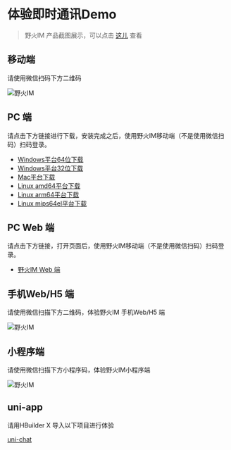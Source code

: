# 体验即时通讯Demo
> 野火IM 产品截图展示，可以点击 [这儿](http://static.wildfirechat.cn/wf-gallery.html) 查看

## 移动端

请使用微信扫码下方二维码

 ![野火IM](http://static.wildfirechat.cn/download_qrcode.png)

## PC 端

请点击下方链接进行下载，安装完成之后，使用野火IM移动端（不是使用微信扫码）扫码登录。
* [Windows平台64位下载](http://static.wildfirechat.cn/%E9%87%8E%E7%81%ABIM-1.0.3-win-x64-setup.exe)
* [Windows平台32位下载](http://static.wildfirechat.cn/%E9%87%8E%E7%81%ABIM-1.0.3-win-ia32-setup.exe)
* [Mac平台下载](http://static.wildfirechat.cn/%E9%87%8E%E7%81%ABIM-1.0.3-mac-universal.dmg)
* [Linux amd64平台下载](http://static.wildfirechat.cn/%E9%87%8E%E7%81%ABIM-1.0.3-linux-x86_64.AppImage)
* [Linux arm64平台下载](http://static.wildfirechat.cn/%E9%87%8E%E7%81%ABIM-1.0.3-linux-arm64.AppImage)
* [Linux mips64el平台下载](http://static.wildfirechat.cn/wf-pc-chat_0.6.2_mips64el.deb)


## PC Web 端

请点击下方链接，打开页面后，使用野火IM移动端（不是使用微信扫码）扫码登录。
* [野火IM Web 端](https://web.wildfirechat.cn)

## 手机Web/H5 端

请使用微信扫描下方二维码，体验野火IM 手机Web/H5 端

 ![野火IM](http://static.wildfirechat.cn/mobile-web.png?imageView2/1/w/260/h/260)


## 小程序端

请使用微信扫描下方小程序码，体验野火IM小程序端

 ![野火IM](http://static.wildfirechat.cn/qx.jpeg)

## uni-app
请用HBuilder X 导入以下项目进行体验

[uni-chat](https://github.com/wildfirechat/uni-chat)
